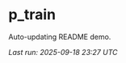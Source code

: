 # p_train

Auto-updating README demo.

<!--START_SECTION:status-->
_Last run: 2025-09-18 23:27 UTC_
<!--END_SECTION:status-->




























































































































































































































































































































































































































































































































































































































